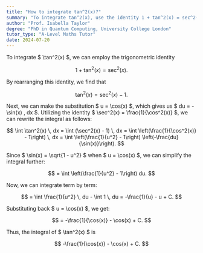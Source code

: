 ```yaml
---
title: "How to integrate tan^2(x)?"
summary: "To integrate tan^2(x), use the identity 1 + tan^2(x) = sec^2(x) and substitution."
author: "Prof. Isabella Taylor"
degree: "PhD in Quantum Computing, University College London"
tutor_type: "A-Level Maths Tutor"
date: 2024-07-20
---
```


To integrate $ \tan^2(x) $, we can employ the trigonometric identity 

$$ 
1 + \tan^2(x) = \sec^2(x). 
$$ 

By rearranging this identity, we find that 

$$ 
\tan^2(x) = \sec^2(x) - 1. 
$$ 

Next, we can make the substitution $ u = \cos(x) $, which gives us $ du = -\sin(x) \, dx $. Utilizing the identity $ \sec^2(x) = \frac{1}{\cos^2(x)} $, we can rewrite the integral as follows:

$$ 
\int \tan^2(x) \, dx = \int (\sec^2(x) - 1) \, dx 
= \int \left(\frac{1}{\cos^2(x)} - 1\right) \, dx 
= \int \left(\frac{1}{u^2} - 1\right) \left(-\frac{du}{\sin(x)}\right). 
$$

Since $ \sin(x) = \sqrt{1 - u^2} $ when $ u = \cos(x) $, we can simplify the integral further:

$$ 
= \int \left(\frac{1}{u^2} - 1\right) du. 
$$

Now, we can integrate term by term:

$$ 
= \int \frac{1}{u^2} \, du - \int 1 \, du 
= -\frac{1}{u} - u + C. 
$$

Substituting back $ u = \cos(x) $, we get:

$$ 
= -\frac{1}{\cos(x)} - \cos(x) + C. 
$$

Thus, the integral of $ \tan^2(x) $ is 

$$ 
-\frac{1}{\cos(x)} - \cos(x) + C. 
$$
    